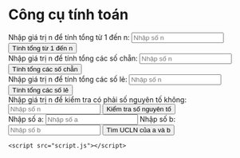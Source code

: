 <html lang="vi">
<head>
    <meta charset="UTF-8">
    <meta name="viewport" content="width=device-width, initial-scale=1.0">
    <title>Công cụ tính toán</title>
    <link rel="stylesheet" href="style.css">
</head>
<body>
    <div class="container">
        <h1>Công cụ tính toán</h1>
        <div class="question">
            <label for="sumN">Nhập giá trị n để tính tổng từ 1 đến n:</label>
            <input type="number" id="sumN" placeholder="Nhập số n">
            <button onclick="tinhTong()">Tính tổng từ 1 đến n</button>
        </div>
        <div class="question">
            <label for="evenSumN">Nhập giá trị n để tính tổng các số chẵn:</label>
            <input type="number" id="evenSumN" placeholder="Nhập số n">
            <button onclick="tinhTongChan()">Tính tổng các số chẵn</button>
        </div>
        <div class="question">
            <label for="oddSumN">Nhập giá trị n để tính tổng các số lẻ:</label>
            <input type="number" id="oddSumN" placeholder="Nhập số n">
            <button onclick="tinhTongLe()">Tính tổng các số lẻ</button>
        </div>
        <div class="question">
            <label for="primeN">Nhập giá trị n để kiểm tra có phải số nguyên tố không:</label>
            <input type="number" id="primeN" placeholder="Nhập số n">
            <button onclick="kiemTraNguyenTo()">Kiểm tra số nguyên tố</button>
        </div>
        <div class="question">
            <label for="a">Nhập số a:</label>
            <input type="number" id="a" placeholder="Nhập số a">
            <label for="b">Nhập số b:</label>
            <input type="number" id="b" placeholder="Nhập số b">
            <button onclick="timUCLN()">Tìm UCLN của a và b</button>
        </div>
        <div class="result" id="result"></div>
    </div>

    <script src="script.js"></script>
</body>
